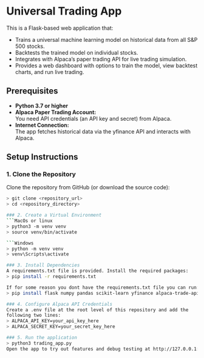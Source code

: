 # Universal Trading App

This is a Flask-based web application that:
- Trains a universal machine learning model on historical data from all S&P 500 stocks.
- Backtests the trained model on individual stocks.
- Integrates with Alpaca’s paper trading API for live trading simulation.
- Provides a web dashboard with options to train the model, view backtest charts, and run live trading.

## Prerequisites

- **Python 3.7 or higher**  
- **Alpaca Paper Trading Account:**  
  You need API credentials (an API key and secret) from Alpaca.  
- **Internet Connection:**  
  The app fetches historical data via the yfinance API and interacts with Alpaca.

## Setup Instructions

### 1. Clone the Repository

Clone the repository from GitHub (or download the source code):

```bash
> git clone <repository_url>
> cd <repository_directory>

### 2. Create a Virtual Environment
```MacOs or linux
> python3 -m venv venv
> source venv/bin/activate

```Windows
> python -m venv venv
> venv\Scripts\activate

### 3. Install Dependencies
A requirements.txt file is provided. Install the required packages:
> pip install -r requirements.txt

If for some reason you dont have the requirements.txt file you can run: 
> pip install flask numpy pandas scikit-learn yfinance alpaca-trade-api plotly

### 4. Configure Alpaca API Credentials
Create a .env file at the root level of this repository and add the 
following two lines:
> ALPACA_API_KEY=your_api_key_here
> ALPACA_SECRET_KEY=your_secret_key_here

### 5. Run the application
> python3 trading_app.py
Open the app to try out features and debug testing at http://127.0.0.1:5000 in your web browser
